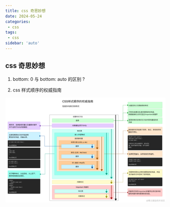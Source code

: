 ```yaml
---
title: css 奇思妙想
date: 2024-05-24
categories:
 - css
tags:
 - css
sidebar: 'auto'
---
```


## css 奇思妙想
1. bottom: 0 与 bottom: auto 的区别 ? 



2. css 样式顺序的权威指南
   
![css 样式顺序的权威指南](./css样式顺序的权威指南.png)